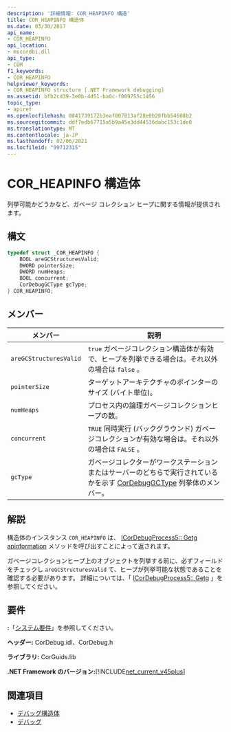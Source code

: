 ```yaml
---
description: '詳細情報: COR_HEAPINFO 構造'
title: COR_HEAPINFO 構造体
ms.date: 03/30/2017
api_name:
- COR_HEAPINFO
api_location:
- mscordbi.dll
api_type:
- COM
f1_keywords:
- COR_HEAPINFO
helpviewer_keywords:
- COR_HEAPINFO structure [.NET Framework debugging]
ms.assetid: bfb2cd39-3e0b-4d51-ba0c-f009755c1456
topic_type:
- apiref
ms.openlocfilehash: 0841739172b3eaf807813af28e0b20fbb54608b2
ms.sourcegitcommit: ddf7edb67715a5b9a45e3dd44536dabc153c1de0
ms.translationtype: MT
ms.contentlocale: ja-JP
ms.lasthandoff: 02/06/2021
ms.locfileid: "99712315"
---
```

# <a name="cor_heapinfo-structure"></a>COR_HEAPINFO 構造体

列挙可能かどうかなど、ガベージ コレクション ヒープに関する情報が提供されます。  
  
## <a name="syntax"></a>構文  
  
```cpp  
typedef struct _COR_HEAPINFO {  
    BOOL areGCStructuresValid;
    DWORD pointerSize;
    DWORD numHeaps;  
    BOOL concurrent;
    CorDebugGCType gcType;
} COR_HEAPINFO;  
```  
  
## <a name="members"></a>メンバー  
  
|メンバー|説明|  
|------------|-----------------|  
|`areGCStructuresValid`|`true` ガベージコレクション構造体が有効で、ヒープを列挙できる場合は。それ以外の場合は `false` 。|  
|`pointerSize`|ターゲットアーキテクチャのポインターのサイズ (バイト単位)。|  
|`numHeaps`|プロセス内の論理ガベージコレクションヒープの数。|  
|`concurrent`|`TRUE` 同時実行 (バックグラウンド) ガベージコレクションが有効な場合は。それ以外の場合は `FALSE` 。|  
|`gcType`|ガベージコレクターがワークステーションまたはサーバーのどちらで実行されているかを示す [CorDebugGCType](cordebuggctype-enumeration.md) 列挙体のメンバー。|  
  
## <a name="remarks"></a>解説  

 構造体のインスタンス `COR_HEAPINFO` は、 [ICorDebugProcess5:: Getg apinformation](icordebugprocess5-getgcheapinformation-method.md) メソッドを呼び出すことによって返されます。  
  
 ガベージコレクションヒープ上のオブジェクトを列挙する前に、必ずフィールドをチェックし `areGCStructuresValid` て、ヒープが列挙可能な状態であることを確認する必要があります。 詳細については、「 [ICorDebugProcess5:: Getg](icordebugprocess5-getgcheapinformation-method.md) 」を参照してください。  
  
## <a name="requirements"></a>要件  

 **:**「[システム要件](../../get-started/system-requirements.md)」を参照してください。  
  
 **ヘッダー:** CorDebug.idl、CorDebug.h  
  
 **ライブラリ:** CorGuids.lib  
  
 **.NET Framework のバージョン:**[!INCLUDE[net_current_v45plus](../../../../includes/net-current-v45plus-md.md)]  
  
## <a name="see-also"></a>関連項目

- [デバッグ構造体](debugging-structures.md)
- [デバッグ](index.md)
